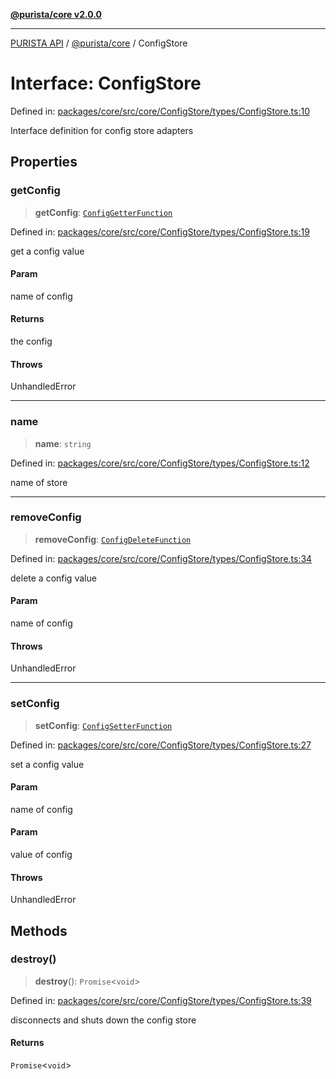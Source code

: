 [**@purista/core v2.0.0**](../README.md)

***

[PURISTA API](../../../packages.md) / [@purista/core](../README.md) / ConfigStore

# Interface: ConfigStore

Defined in: [packages/core/src/core/ConfigStore/types/ConfigStore.ts:10](https://github.com/puristajs/purista/blob/master/packages/core/src/core/ConfigStore/types/ConfigStore.ts#L10)

Interface definition for config store adapters

## Properties

### getConfig

> **getConfig**: [`ConfigGetterFunction`](../type-aliases/ConfigGetterFunction.md)

Defined in: [packages/core/src/core/ConfigStore/types/ConfigStore.ts:19](https://github.com/puristajs/purista/blob/master/packages/core/src/core/ConfigStore/types/ConfigStore.ts#L19)

get a config value

#### Param

name of config

#### Returns

the config

#### Throws

UnhandledError

***

### name

> **name**: `string`

Defined in: [packages/core/src/core/ConfigStore/types/ConfigStore.ts:12](https://github.com/puristajs/purista/blob/master/packages/core/src/core/ConfigStore/types/ConfigStore.ts#L12)

name of store

***

### removeConfig

> **removeConfig**: [`ConfigDeleteFunction`](../type-aliases/ConfigDeleteFunction.md)

Defined in: [packages/core/src/core/ConfigStore/types/ConfigStore.ts:34](https://github.com/puristajs/purista/blob/master/packages/core/src/core/ConfigStore/types/ConfigStore.ts#L34)

delete a config value

#### Param

name of config

#### Throws

UnhandledError

***

### setConfig

> **setConfig**: [`ConfigSetterFunction`](../type-aliases/ConfigSetterFunction.md)

Defined in: [packages/core/src/core/ConfigStore/types/ConfigStore.ts:27](https://github.com/puristajs/purista/blob/master/packages/core/src/core/ConfigStore/types/ConfigStore.ts#L27)

set a config value

#### Param

name of config

#### Param

value of config

#### Throws

UnhandledError

## Methods

### destroy()

> **destroy**(): `Promise`\<`void`\>

Defined in: [packages/core/src/core/ConfigStore/types/ConfigStore.ts:39](https://github.com/puristajs/purista/blob/master/packages/core/src/core/ConfigStore/types/ConfigStore.ts#L39)

disconnects and shuts down the config store

#### Returns

`Promise`\<`void`\>
